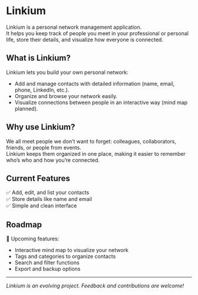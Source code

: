 # Linkium

Linkium is a personal network management application.  
It helps you keep track of people you meet in your professional or personal life, store their details, and visualize how everyone is connected.

## What is Linkium?

Linkium lets you build your own personal network:
- Add and manage contacts with detailed information (name, email, phone, LinkedIn, etc.).
- Organize and browse your network easily.
- Visualize connections between people in an interactive way (mind map planned).

## Why use Linkium?

We all meet people we don’t want to forget: colleagues, collaborators, friends, or people from events.  
Linkium keeps them organized in one place, making it easier to remember who’s who and how you’re connected.

## Current Features

✅ Add, edit, and list your contacts  
✅ Store details like name and email  
✅ Simple and clean interface

## Roadmap

🚀 Upcoming features:
- Interactive mind map to visualize your network  
- Tags and categories to organize contacts  
- Search and filter functions  
- Export and backup options

---

*Linkium is an evolving project. Feedback and contributions are welcome!*
